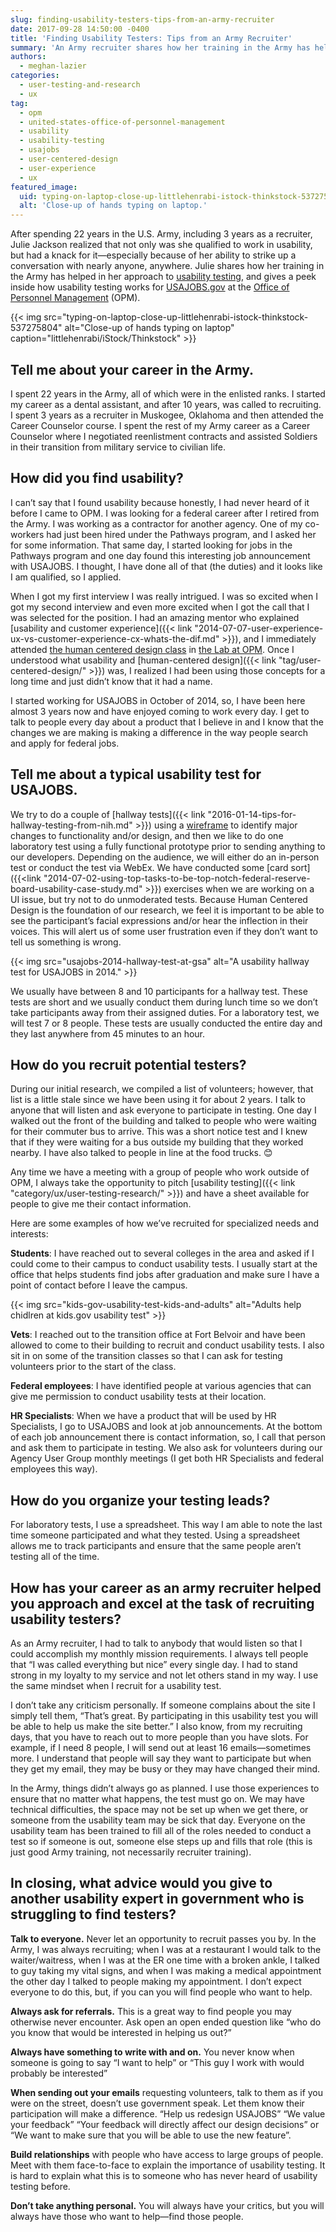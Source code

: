 ```yaml
---
slug: finding-usability-testers-tips-from-an-army-recruiter
date: 2017-09-28 14:50:00 -0400
title: 'Finding Usability Testers: Tips from an Army Recruiter'
summary: 'An Army recruiter shares how her training in the Army has helped in her approach to usability testing, and gives a peek inside how usability testing works for USAJOBS.gov at the Office of Personnel Management (OPM).'
authors:
  - meghan-lazier
categories:
  - user-testing-and-research
  - ux
tag:
  - opm
  - united-states-office-of-personnel-management
  - usability
  - usability-testing
  - usajobs
  - user-centered-design
  - user-experience
  - ux
featured_image:
  uid: typing-on-laptop-close-up-littlehenrabi-istock-thinkstock-537275804
  alt: 'Close-up of hands typing on laptop.'
---
```


After spending 22 years in the U.S. Army, including 3 years as a recruiter, Julie Jackson realized that not only was she qualified to work in usability, but had a knack for it—especially because of her ability to strike up a conversation with nearly anyone, anywhere. Julie shares how her training in the Army has helped in her approach to [usability testing](https://www.digitalgov.gov/category/ux/user-testing-research/), and gives a peek inside how usability testing works for [USAJOBS.gov](https://www.usajobs.gov/) at the [Office of Personnel Management](https://www.opm.gov/) (OPM).

{{< img src="typing-on-laptop-close-up-littlehenrabi-istock-thinkstock-537275804" alt="Close-up of hands typing on laptop" caption="littlehenrabi/iStock/Thinkstock" >}}

## Tell me about your career in the Army.

I spent 22 years in the Army, all of which were in the enlisted ranks. I started my career as a dental assistant, and after 10 years, was called to recruiting. I spent 3 years as a recruiter in Muskogee, Oklahoma and then attended the Career Counselor course. I spent the rest of my Army career as a Career Counselor where I negotiated reenlistment contracts and assisted Soldiers in their transition from military service to civilian life.

## How did you find usability?

I can’t say that I found usability because honestly, I had never heard of it before I came to OPM. I was looking for a federal career after I retired from the Army. I was working as a contractor for another agency. One of my co-workers had just been hired under the Pathways program, and I asked her for some information. That same day, I started looking for jobs in the Pathways program and one day found this interesting job announcement with USAJOBS. I thought, I have done all of that (the duties) and it looks like I am qualified, so I applied.

When I got my first interview I was really intrigued. I was so excited when I got my second interview and even more excited when I got the call that I was selected for the position. I had an amazing mentor who explained [usability and customer experience]({{< link "2014-07-07-user-experience-ux-vs-customer-experience-cx-whats-the-dif.md" >}}), and I immediately attended [the human centered design class](https://lab.opm.gov/class-sign-up/) in [the Lab at OPM](https://lab.opm.gov/). Once I understood what usability and [human-centered design]({{< link "tag/user-centered-design/" >}}) was, I realized I had been using those concepts for a long time and just didn’t know that it had a name.

I started working for USAJOBS in October of 2014, so, I have been here almost 3 years now and have enjoyed coming to work every day. I get to talk to people every day about a product that I believe in and I know that the changes we are making is making a difference in the way people search and apply for federal jobs.

## Tell me about a typical usability test for USAJOBS.

We try to do a couple of [hallway tests]({{< link "2016-01-14-tips-for-hallway-testing-from-nih.md" >}}) using a [wireframe](https://www.usability.gov/how-to-and-tools/methods/wireframing.html) to identify major changes to functionality and/or design, and then we like to do one laboratory test using a fully functional prototype prior to sending anything to our developers. Depending on the audience, we will either do an in-person test or conduct the test via WebEx. We have conducted some [card sort]({{<link "2014-07-02-using-top-tasks-to-be-top-notch-federal-reserve-board-usability-case-study.md" >}}) exercises when we are working on a UI issue, but try not to do unmoderated tests. Because Human Centered Design is the foundation of our research, we feel it is important to be able to see the participant’s facial expressions and/or hear the inflection in their voices. This will alert us of some user frustration even if they don’t want to tell us something is wrong.

{{< img src="usajobs-2014-hallway-test-at-gsa" alt="A usability hallway test for USAJOBS in 2014." >}}

We usually have between 8 and 10 participants for a hallway test. These tests are short and we usually conduct them during lunch time so we don’t take participants away from their assigned duties. For a laboratory test, we will test 7 or 8 people. These tests are usually conducted the entire day and they last anywhere from 45 minutes to an hour.

## How do you recruit potential testers?

During our initial research, we compiled a list of volunteers; however, that list is a little stale since we have been using it for about 2 years. I talk to anyone that will listen and ask everyone to participate in testing. One day I walked out the front of the building and talked to people who were waiting for their commuter bus to arrive. This was a short notice test and I knew that if they were waiting for a bus outside my building that they worked nearby. I have also talked to people in line at the food trucks. :blush:

Any time we have a meeting with a group of people who work outside of OPM, I always take the opportunity to pitch [usability testing]({{< link "category/ux/user-testing-research/" >}}) and have a sheet available for people to give me their contact information.

Here are some examples of how we’ve recruited for specialized needs and interests:

**Students**: I have reached out to several colleges in the area and asked if I could come to their campus to conduct usability tests. I usually start at the office that helps students find jobs after graduation and make sure I have a point of contact before I leave the campus.

{{< img src="kids-gov-usability-test-kids-and-adults" alt="Adults help chidlren at kids.gov usability test" >}}

**Vets**: I reached out to the transition office at Fort Belvoir and have been allowed to come to their building to recruit and conduct usability tests. I also sit in on some of the transition classes so that I can ask for testing volunteers prior to the start of the class.

**Federal employees**: I have identified people at various agencies that can give me permission to conduct usability tests at their location.

**HR Specialists**: When we have a product that will be used by HR Specialists, I go to USAJOBS and look at job announcements. At the bottom of each job announcement there is contact information, so, I call that person and ask them to participate in testing. We also ask for volunteers during our Agency User Group monthly meetings (I get both HR Specialists and federal employees this way).

## How do you organize your testing leads?

For laboratory tests, I use a spreadsheet. This way I am able to note the last time someone participated and what they tested. Using a spreadsheet allows me to track participants and ensure that the same people aren’t testing all of the time.

## How has your career as an army recruiter helped you approach and excel at the task of recruiting usability testers?

As an Army recruiter, I had to talk to anybody that would listen so that I could accomplish my monthly mission requirements. I always tell people that “I was called everything but nice” every single day. I had to stand strong in my loyalty to my service and not let others stand in my way. I use the same mindset when I recruit for a usability test.

I don’t take any criticism personally. If someone complains about the site I simply tell them, “That’s great. By participating in this usability test you will be able to help us make the site better.” I also know, from my recruiting days, that you have to reach out to more people than you have slots. For example, if I need 8 people, I will send out at least 16 emails—sometimes more. I understand that people will say they want to participate but when they get my email, they may be busy or they may have changed their mind.

In the Army, things didn’t always go as planned. I use those experiences to ensure that no matter what happens, the test must go on. We may have technical difficulties, the space may not be set up when we get there, or someone from the usability team may be sick that day. Everyone on the usability team has been trained to fill all of the roles needed to conduct a test so if someone is out, someone else steps up and fills that role (this is just good Army training, not necessarily recruiter training).

## In closing, what advice would you give to another usability expert in government who is struggling to find testers?

**Talk to everyone.** Never let an opportunity to recruit passes you by. In the Army, I was always recruiting; when I was at a restaurant I would talk to the waiter/waitress, when I was at the ER one time with a broken ankle, I talked to guy taking my vital signs, and when I was making a medical appointment the other day I talked to people making my appointment. I don’t expect everyone to do this, but, if you can you will find people who want to help.

**Always ask for referrals.** This is a great way to find people you may otherwise never encounter. Ask open an open ended question like “who do you know that would be interested in helping us out?”

**Always have something to write with and on.** You never know when someone is going to say “I want to help” or “This guy I work with would probably be interested”

**When sending out your emails** requesting volunteers, talk to them as if you were on the street, doesn’t use government speak. Let them know their participation will make a difference. “Help us redesign USAJOBS” “We value your feedback” “Your feedback will directly affect our design decisions” or “We want to make sure that you will be able to use the new feature”.

**Build relationships** with people who have access to large groups of people. Meet with them face-to-face to explain the importance of usability testing. It is hard to explain what this is to someone who has never heard of usability testing before.

**Don’t take anything personal.** You will always have your critics, but you will always have those who want to help—find those people.
